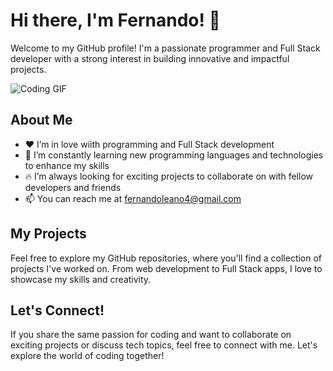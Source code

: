 # Hi there, I'm Fernando! 👋

Welcome to my GitHub profile! I'm a passionate programmer and Full Stack developer with a strong interest in building innovative and impactful projects.

![Coding GIF](https://media.giphy.com/media/ZVik7pBtu9dNS/giphy.gif)

## About Me

- ❤️ I’m in love wiith programming and Full Stack development
- 🌱 I’m constantly learning new programming languages and technologies to enhance my skills
- 🔥 I’m always looking for exciting projects to collaborate on with fellow developers and friends
- 📫 You can reach me at fernandoleano4@gmail.com

## My Projects

Feel free to explore my GitHub repositories, where you'll find a collection of projects I've worked on. From web development to Full Stack apps, I love to showcase my skills and creativity.

## Let's Connect!

If you share the same passion for coding and want to collaborate on exciting projects or discuss tech topics, feel free to connect with me. Let's explore the world of coding together!

<!---
Fernandoleano/Fernandoleano is a ✨ special ✨ repository because its `README.md` (this file) appears on your GitHub profile.
You can click the Preview link to take a look at your changes.
--->
